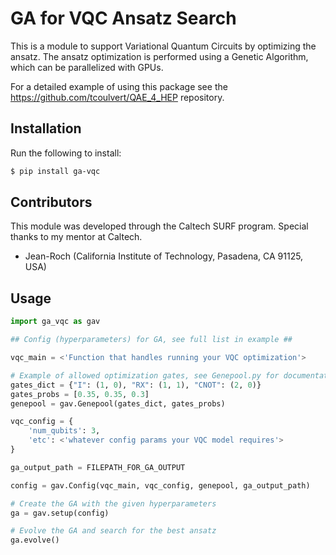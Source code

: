 # GA for VQC Ansatz Search
This is a module to support Variational Quantum Circuits by optimizing the ansatz. The ansatz optimization is performed using a Genetic Algorithm, which can be parallelized with GPUs.

For a detailed example of using this package see the https://github.com/tcoulvert/QAE_4_HEP repository.


## Installation
Run the following to install:
```bash
$ pip install ga-vqc
```

## Contributors
This module was developed through the Caltech SURF program. Special thanks
to my mentor at Caltech.
- Jean-Roch (California Institute of Technology, Pasadena, CA 91125, USA)

## Usage
```python
import ga_vqc as gav

## Config (hyperparameters) for GA, see full list in example ##

vqc_main = <'Function that handles running your VQC optimization'>

# Example of allowed optimization gates, see Genepool.py for documentation
gates_dict = {"I": (1, 0), "RX": (1, 1), "CNOT": (2, 0)}
gates_probs = [0.35, 0.35, 0.3]
genepool = gav.Genepool(gates_dict, gates_probs)

vqc_config = {
    'num_qubits': 3,
    'etc': <'whatever config params your VQC model requires'>
}

ga_output_path = FILEPATH_FOR_GA_OUTPUT

config = gav.Config(vqc_main, vqc_config, genepool, ga_output_path)

# Create the GA with the given hyperparameters
ga = gav.setup(config)

# Evolve the GA and search for the best ansatz
ga.evolve()
```